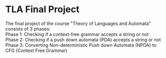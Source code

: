 # TLA Final Project
The final project of the course "Theory of Languages and Automata" consists of 3 phases: <br/>
Phase 1: Checking if a context-free grammar accepts a string or not <br/>
Phase 2: Checking if a push down automata (PDA) accepts a string or not <br/>
Phase 3: Converting Non-deterministic Push down Automata (NPDA) to CFG (Context Free Grammar)
